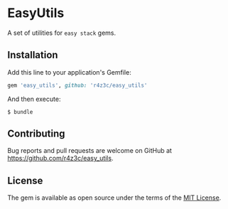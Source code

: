 # EasyUtils

A set of utilities for `easy stack` gems.

## Installation

Add this line to your application's Gemfile:

```ruby
gem 'easy_utils', github: 'r4z3c/easy_utils'
```

And then execute:

    $ bundle

## Contributing

Bug reports and pull requests are welcome on GitHub at https://github.com/r4z3c/easy_utils.


## License

The gem is available as open source under the terms of the [MIT License](http://opensource.org/licenses/MIT).

